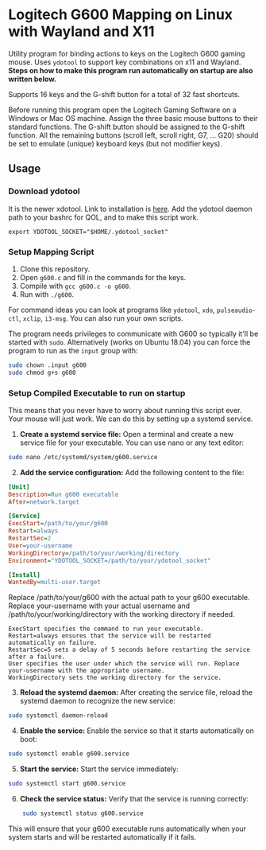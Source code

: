 # Logitech G600 Mapping on Linux with Wayland and X11
Utility program for binding actions to keys on the Logitech G600 gaming mouse. Uses `ydotool` to support key combinations on x11 and Wayland. **Steps on how to make this program run automatically on startup are also written below.**

Supports 16 keys and the G-shift button for a total of 32 fast shortcuts.

Before running this program open the Logitech Gaming Software on a Windows or Mac OS machine. Assign the three basic mouse buttons to their standard functions. The G-shift button should be assigned to the G-shift function. All the remaining buttons (scroll left, scroll right, G7, ... G20) should be set to emulate (unique) keyboard keys (but not modifier keys).

## Usage

### Download ydotool
It is the newer xdotool. Link to installation is [here](https://gabrielstaples.com/ydotool-tutorial/#gsc.tab=0).
Add the ydotool daemon path to your bashrc for QOL, and to make this script work.

`export YDOTOOL_SOCKET="$HOME/.ydotool_socket"`

### Setup Mapping Script
1. Clone this repository.
2. Open `g600.c` and fill in the commands for the keys.
3. Compile with `gcc g600.c -o g600`.
4. Run with `./g600`.

For command ideas you can look at programs like `ydotool`, `xdo`, `pulseaudio-ctl`, `xclip`, `i3-msg`. You can also run your own scripts.

The program needs privileges to communicate with G600 so typically it'll be started with `sudo`. Alternatively (works on Ubuntu 18.04) you can force the program to run as the `input` group with:

```bash
sudo chown .input g600
sudo chmod g+s g600
```

### Setup Compiled Executable to run on startup
This means that you never have to worry about running this script ever. Your mouse will just work. We can do this by setting up a systemd service.

1. **Create a systemd service file:**
Open a terminal and create a new service file for your executable. You can use nano or any text editor:

```bash
sudo nano /etc/systemd/system/g600.service
```

2. **Add the service configuration:**
Add the following content to the file:

```ini
[Unit]
Description=Run g600 executable
After=network.target

[Service]
ExecStart=/path/to/your/g600
Restart=always
RestartSec=2
User=your-username
WorkingDirectory=/path/to/your/working/directory
Environment="YDOTOOL_SOCKET=/path/to/your/ydotool_socket"

[Install]
WantedBy=multi-user.target
```

Replace /path/to/your/g600 with the actual path to your g600 executable. Replace your-username with your actual username and /path/to/your/working/directory with the working directory if needed.

    ExecStart specifies the command to run your executable.
    Restart=always ensures that the service will be restarted automatically on failure.
    RestartSec=5 sets a delay of 5 seconds before restarting the service after a failure.
    User specifies the user under which the service will run. Replace your-username with the appropriate username.
    WorkingDirectory sets the working directory for the service.

3. **Reload the systemd daemon:**
After creating the service file, reload the systemd daemon to recognize the new service:

```sh
sudo systemctl daemon-reload
```

4. **Enable the service:**
Enable the service so that it starts automatically on boot:

```sh
sudo systemctl enable g600.service
```

5. **Start the service:**
Start the service immediately:

```sh
sudo systemctl start g600.service
```

6. **Check the service status:**
Verify that the service is running correctly:

```sh
    sudo systemctl status g600.service
```

This will ensure that your g600 executable runs automatically when your system starts and will be restarted automatically if it fails.
